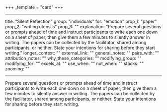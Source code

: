 +++
_template = "card"
+++

---
title: "Silent Reflection"
group: "individuals"
for: "emotion"
prop_1: "paper"
prop_2: "writing utensils"
prop_3: ""
explanation: "Prepare several questions or prompts ahead of time and instruct participants to write each one down on a sheet of paper, then give them a few minutes to silently answer in writing. The papers can be collected by the facilitator, shared among participants, or neither. State your intentions for sharing before they start writing."
longer_context: ""
external_link: ""
general_notes: ""
pairs_with: ""
attribution_notes: ""
why_these_categories: ""
modifying_group: ""
modifying_for: ""
excels_at: ""
use_when: ""
not_when: ""
stacks: ""
zooming: ""

---

Prepare several questions or prompts ahead of time and instruct participants to write each one down on a sheet of paper, then give them a few minutes to silently answer in writing. The papers can be collected by the facilitator, shared among participants, or neither. State your intentions for sharing before they start writing.
